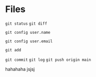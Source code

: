# Files

`git status`
`git diff`

`git config user.name`

`git config user.email`

`git add`

`git commit`
`git log`
`git push origin main`

hahahaha
jsjsj

